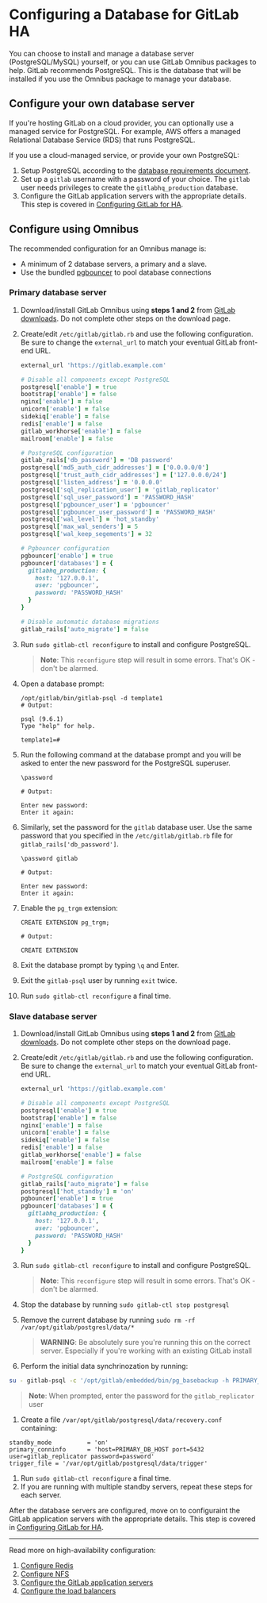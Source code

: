 # Configuring a Database for GitLab HA

You can choose to install and manage a database server (PostgreSQL/MySQL)
yourself, or you can use GitLab Omnibus packages to help. GitLab recommends
PostgreSQL. This is the database that will be installed if you use the
Omnibus package to manage your database.

## Configure your own database server

If you're hosting GitLab on a cloud provider, you can optionally use a
managed service for PostgreSQL. For example, AWS offers a managed Relational
Database Service (RDS) that runs PostgreSQL.

If you use a cloud-managed service, or provide your own PostgreSQL:

1. Setup PostgreSQL according to the
   [database requirements document](../../install/requirements.md#database).
1. Set up a `gitlab` username with a password of your choice. The `gitlab` user
   needs privileges to create the `gitlabhq_production` database.
1. Configure the GitLab application servers with the appropriate details.
   This step is covered in [Configuring GitLab for HA](gitlab.md).

## Configure using Omnibus

The recommended configuration for an Omnibus manage is:
* A minimum of 2 database servers, a primary and a slave.
* Use the bundled [pgbouncer](https://pgbouncer.github.io) to pool database connections

### Primary database server
1. Download/install GitLab Omnibus using **steps 1 and 2** from
   [GitLab downloads](https://about.gitlab.com/downloads). Do not complete other
   steps on the download page.
1. Create/edit `/etc/gitlab/gitlab.rb` and use the following configuration.
   Be sure to change the `external_url` to match your eventual GitLab front-end
   URL.

    ```ruby
    external_url 'https://gitlab.example.com'

    # Disable all components except PostgreSQL
    postgresql['enable'] = true
    bootstrap['enable'] = false
    nginx['enable'] = false
    unicorn['enable'] = false
    sidekiq['enable'] = false
    redis['enable'] = false
    gitlab_workhorse['enable'] = false
    mailroom['enable'] = false

    # PostgreSQL configuration
    gitlab_rails['db_password'] = 'DB password'
    postgresql['md5_auth_cidr_addresses'] = ['0.0.0.0/0']
    postgresql['trust_auth_cidr_addresses'] = ['127.0.0.0/24']
    postgresql['listen_address'] = '0.0.0.0'
    postgresql['sql_replication_user'] = 'gitlab_replicator'
    postgresql['sql_user_password'] = 'PASSWORD_HASH'
    postgresql['pgbouncer_user'] = 'pgbouncer'
    postgresql['pgbouncer_user_password'] = 'PASSWORD_HASH'
    postgresql['wal_level'] = 'hot_standby'
    postgresql['max_wal_senders'] = 5
    postgresql['wal_keep_segements'] = 32

    # Pgbouncer configuration
    pgbouncer['enable'] = true
    pgbouncer['databases'] = {
      gitlabhq_production: {
        host: '127.0.0.1',
        user: 'pgbouncer',
        password: 'PASSWORD_HASH'
      }
    }

    # Disable automatic database migrations
    gitlab_rails['auto_migrate'] = false
    ```

1. Run `sudo gitlab-ctl reconfigure` to install and configure PostgreSQL.

    > **Note**: This `reconfigure` step will result in some errors.
      That's OK - don't be alarmed.

1. Open a database prompt:

    ```
    /opt/gitlab/bin/gitlab-psql -d template1
    # Output:

    psql (9.6.1)
    Type "help" for help.

    template1=#
    ```

1. Run the following command at the database prompt and you will be asked to
   enter the new password for the PostgreSQL superuser.

    ```
    \password

    # Output:

    Enter new password:
    Enter it again:
    ```

1. Similarly, set the password for the `gitlab` database user. Use the same
   password that you specified in the `/etc/gitlab/gitlab.rb` file for
   `gitlab_rails['db_password']`.

    ```
    \password gitlab

    # Output:

    Enter new password:
    Enter it again:
    ```

1. Enable the `pg_trgm` extension:
    ```
    CREATE EXTENSION pg_trgm;

    # Output:

    CREATE EXTENSION
    ```
1. Exit the database prompt by typing `\q` and Enter.
1. Exit the `gitlab-psql` user by running `exit` twice.
1. Run `sudo gitlab-ctl reconfigure` a final time.

### Slave database server
1. Download/install GitLab Omnibus using **steps 1 and 2** from
   [GitLab downloads](https://about.gitlab.com/downloads). Do not complete other
   steps on the download page.
1. Create/edit `/etc/gitlab/gitlab.rb` and use the following configuration.
   Be sure to change the `external_url` to match your eventual GitLab front-end
   URL.

    ```ruby
    external_url 'https://gitlab.example.com'

    # Disable all components except PostgreSQL
    postgresql['enable'] = true
    bootstrap['enable'] = false
    nginx['enable'] = false
    unicorn['enable'] = false
    sidekiq['enable'] = false
    redis['enable'] = false
    gitlab_workhorse['enable'] = false
    mailroom['enable'] = false

    # PostgreSQL configuration
    gitlab_rails['auto_migrate'] = false
    postgresql['hot_standby'] = 'on'
    pgbouncer['enable'] = true
    pgbouncer['databases'] = {
      gitlabhq_production: {
        host: '127.0.0.1',
        user: 'pgbouncer',
        password: 'PASSWORD_HASH'
      }
   }
   ```
1. Run `sudo gitlab-ctl reconfigure` to install and configure PostgreSQL.

   > **Note**: This `reconfigure` step will result in some errors.
         That's OK - don't be alarmed.
1. Stop the database by running `sudo gitlab-ctl stop postgresql`
1. Remove the current database by running `sudo rm -rf /var/opt/gitlab/postgresl/data/*`
   > **WARNING**: Be absolutely sure you're running this on the correct server.
   Especially if you're working with an existing GitLab install
1. Perform the initial data synchrinozation by running:
```bash
su - gitlab-psql -c '/opt/gitlab/embedded/bin/pg_basebackup -h PRIMARY_DB_HOST -D /var/opt/gitlab/postgresql/data/ -P -U gitlab_replicator --xlog-method=stream'
```
> **Note**: When prompted, enter the password for the `gitlab_replicator` user
1. Create a file `/var/opt/gitlab/postgresql/data/recovery.conf` containing:
```
standby_mode          = 'on'
primary_conninfo      = 'host=PRIMARY_DB_HOST port=5432 user=gitlab_replicator password=password'
trigger_file = '/var/opt/gitlab/postgresql/data/trigger'
```
1. Run `sudo gitlab-ctl reconfigure` a final time.
1. If you are running with multiple standby servers, repeat these steps for each server.


After the database servers are configured, move on to configuraint  the GitLab application servers with the appropriate details.
This step is covered in [Configuring GitLab for HA](gitlab.md).

---

Read more on high-availability configuration:

1. [Configure Redis](redis.md)
1. [Configure NFS](nfs.md)
1. [Configure the GitLab application servers](gitlab.md)
1. [Configure the load balancers](load_balancer.md)
